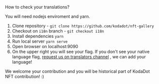 How to check your translations? 

You will need nodejs enviroment and yarn.

1. Clone repository - `git clone https://github.com/kodadot/nft-gallery`
2. Checkout on `i18n` branch - `git checkout i18n`
3. Install dependencies `yarn`
4. Run local server `yarn serve`
5. Open browser on localhost:9090
6. On the upper right you will see your flag. If you don't see your native language flag, [request us on translators channel](https://t.me/kodadot_translators) , we can add your language!

We welcome your contribution and you will be historical part of KodaDot NFT contribution! :)
